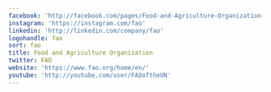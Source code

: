 ```yaml
---
facebook: 'http://facebook.com/pages/Food-and-Agriculture-Organization-of-the-United-Nations-FAO/46370758585?ref=mf'
instagram: 'https://instagram.com/fao'
linkedin: 'http://linkedin.com/company/fao'
logohandle: fao
sort: fao
title: Food and Agriculture Organization
twitter: FAO
website: 'https://www.fao.org/home/en/'
youtube: 'http://youtube.com/user/FAOoftheUN'
---
```

